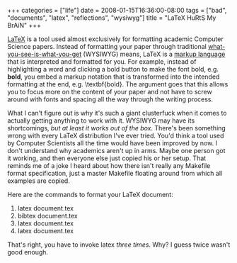 +++
categories = ["life"]
date = 2008-01-15T16:36:00-08:00
tags = ["bad", "documents", "latex", "reflections", "wysiwyg"]
title = "LaTeX HuRtS My BrAiN"
+++

[LaTeX](https://en.wikipedia.org/wiki/LaTeX) is a tool used almost exclusively for formatting academic Computer Science papers. Instead of formatting your paper through traditional [what-you-see-is-what-you-get](https://en.wikipedia.org/wiki/WYSIWYG) (WYSIWYG) means, LaTeX is a [markup language](https://en.wikipedia.org/wiki/Markup_language) that is interpreted and formatted for you. For example, instead of highlighting a word and clicking a bold button to make the font bold, e.g. **bold**, you embed a markup notation that is transformed into the intended formatting at the end, e.g. \textbf{bold}. The argument goes that this allows you to focus more on the content of your paper and not have to screw around with fonts and spacing all the way through the writing process.

What I can't figure out is why it's such a giant clusterfuck when it comes to actually getting anything to work with it. WYSIWYG may have its shortcomings, *but at least it works out of the box*. There's been something wrong with every LaTeX distribution I've ever tried. You'd think a tool used by Computer Scientists all the time would have been improved by now. I don't understand why academics aren't up in arms. Maybe one person got it working, and then everyone else just copied his or her setup. That reminds me of a joke I heard about how there isn't really any Makefile format specification, just a master Makefile floating around from which all examples are copied.

Here are the commands to format your LaTeX document:

1. latex document.tex
2. bibtex document.tex
3. latex document.tex
4. latex document.tex

That's right, you have to invoke latex *three times*. Why? I guess twice wasn't good enough.

